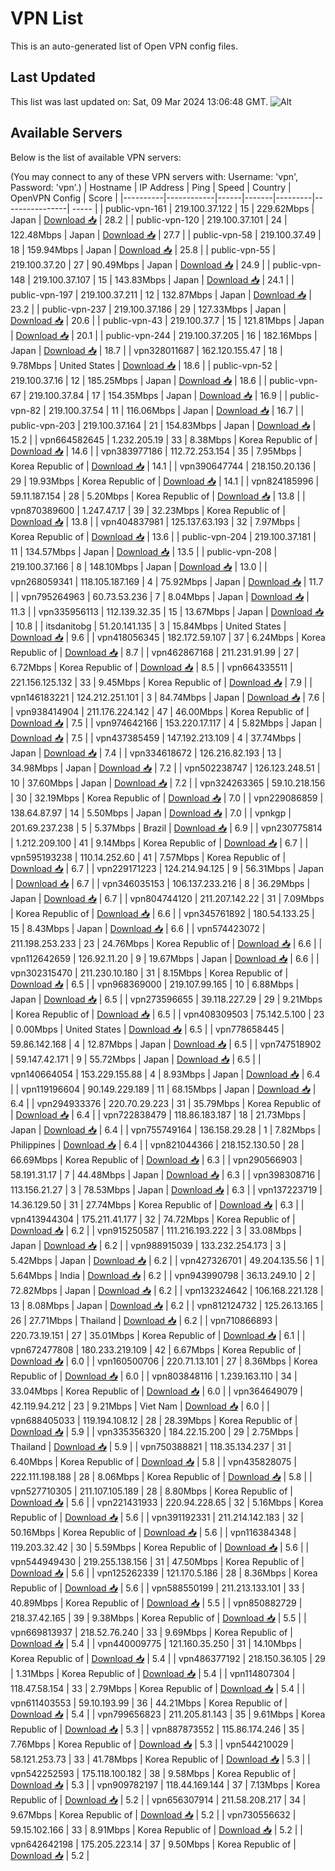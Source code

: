 # VPN List

This is an auto-generated list of Open VPN config files.

## Last Updated

This list was last updated on: Sat, 09 Mar 2024 13:06:48 GMT.
![Alt](https://repobeats.axiom.co/api/embed/186b98318ef1479477931607c1ad7d823f12451f.svg "Repobeats analytics image")

## Available Servers

Below is the list of available VPN servers:

(You may connect to any of these VPN servers with: Username: 'vpn', Password: 'vpn'.)
| Hostname | IP Address | Ping | Speed | Country | OpenVPN Config | Score |
|----------|------------|------|-------|---------|----------------| ----- |
| public-vpn-161 | 219.100.37.122 | 15 | 229.62Mbps | Japan | [Download 📥](./configs/server_0_JP.ovpn) | 28.2 |
| public-vpn-120 | 219.100.37.101 | 24 | 122.48Mbps | Japan | [Download 📥](./configs/server_1_JP.ovpn) | 27.7 |
| public-vpn-58 | 219.100.37.49 | 18 | 159.94Mbps | Japan | [Download 📥](./configs/server_2_JP.ovpn) | 25.8 |
| public-vpn-55 | 219.100.37.20 | 27 | 90.49Mbps | Japan | [Download 📥](./configs/server_3_JP.ovpn) | 24.9 |
| public-vpn-148 | 219.100.37.107 | 15 | 143.83Mbps | Japan | [Download 📥](./configs/server_4_JP.ovpn) | 24.1 |
| public-vpn-197 | 219.100.37.211 | 12 | 132.87Mbps | Japan | [Download 📥](./configs/server_5_JP.ovpn) | 23.2 |
| public-vpn-237 | 219.100.37.186 | 29 | 127.33Mbps | Japan | [Download 📥](./configs/server_6_JP.ovpn) | 20.6 |
| public-vpn-43 | 219.100.37.7 | 15 | 121.81Mbps | Japan | [Download 📥](./configs/server_7_JP.ovpn) | 20.1 |
| public-vpn-244 | 219.100.37.205 | 16 | 182.16Mbps | Japan | [Download 📥](./configs/server_8_JP.ovpn) | 18.7 |
| vpn328011687 | 162.120.155.47 | 18 | 9.78Mbps | United States | [Download 📥](./configs/server_9_US.ovpn) | 18.6 |
| public-vpn-52 | 219.100.37.16 | 12 | 185.25Mbps | Japan | [Download 📥](./configs/server_10_JP.ovpn) | 18.6 |
| public-vpn-67 | 219.100.37.84 | 17 | 154.35Mbps | Japan | [Download 📥](./configs/server_11_JP.ovpn) | 16.9 |
| public-vpn-82 | 219.100.37.54 | 11 | 116.06Mbps | Japan | [Download 📥](./configs/server_12_JP.ovpn) | 16.7 |
| public-vpn-203 | 219.100.37.164 | 21 | 154.83Mbps | Japan | [Download 📥](./configs/server_13_JP.ovpn) | 15.2 |
| vpn664582645 | 1.232.205.19 | 33 | 8.38Mbps | Korea Republic of | [Download 📥](./configs/server_14_KR.ovpn) | 14.6 |
| vpn383977186 | 112.72.253.154 | 35 | 7.95Mbps | Korea Republic of | [Download 📥](./configs/server_15_KR.ovpn) | 14.1 |
| vpn390647744 | 218.150.20.136 | 29 | 19.93Mbps | Korea Republic of | [Download 📥](./configs/server_16_KR.ovpn) | 14.1 |
| vpn824185996 | 59.11.187.154 | 28 | 5.20Mbps | Korea Republic of | [Download 📥](./configs/server_17_KR.ovpn) | 13.8 |
| vpn870389600 | 1.247.47.17 | 39 | 32.23Mbps | Korea Republic of | [Download 📥](./configs/server_18_KR.ovpn) | 13.8 |
| vpn404837981 | 125.137.63.193 | 32 | 7.97Mbps | Korea Republic of | [Download 📥](./configs/server_19_KR.ovpn) | 13.6 |
| public-vpn-204 | 219.100.37.181 | 11 | 134.57Mbps | Japan | [Download 📥](./configs/server_20_JP.ovpn) | 13.5 |
| public-vpn-208 | 219.100.37.166 | 8 | 148.10Mbps | Japan | [Download 📥](./configs/server_21_JP.ovpn) | 13.0 |
| vpn268059341 | 118.105.187.169 | 4 | 75.92Mbps | Japan | [Download 📥](./configs/server_22_JP.ovpn) | 11.7 |
| vpn795264963 | 60.73.53.236 | 7 | 8.04Mbps | Japan | [Download 📥](./configs/server_23_JP.ovpn) | 11.3 |
| vpn335956113 | 112.139.32.35 | 15 | 13.67Mbps | Japan | [Download 📥](./configs/server_24_JP.ovpn) | 10.8 |
| itsdanitobg | 51.20.141.135 | 3 | 15.84Mbps | United States | [Download 📥](./configs/server_25_US.ovpn) | 9.6 |
| vpn418056345 | 182.172.59.107 | 37 | 6.24Mbps | Korea Republic of | [Download 📥](./configs/server_26_KR.ovpn) | 8.7 |
| vpn462867168 | 211.231.91.99 | 27 | 6.72Mbps | Korea Republic of | [Download 📥](./configs/server_27_KR.ovpn) | 8.5 |
| vpn664335511 | 221.156.125.132 | 33 | 9.45Mbps | Korea Republic of | [Download 📥](./configs/server_28_KR.ovpn) | 7.9 |
| vpn146183221 | 124.212.251.101 | 3 | 84.74Mbps | Japan | [Download 📥](./configs/server_29_JP.ovpn) | 7.6 |
| vpn938414904 | 211.176.224.142 | 47 | 46.00Mbps | Korea Republic of | [Download 📥](./configs/server_30_KR.ovpn) | 7.5 |
| vpn974642166 | 153.220.17.117 | 4 | 5.82Mbps | Japan | [Download 📥](./configs/server_31_JP.ovpn) | 7.5 |
| vpn437385459 | 147.192.213.109 | 4 | 37.74Mbps | Japan | [Download 📥](./configs/server_32_JP.ovpn) | 7.4 |
| vpn334618672 | 126.216.82.193 | 13 | 34.98Mbps | Japan | [Download 📥](./configs/server_33_JP.ovpn) | 7.2 |
| vpn502238747 | 126.123.248.51 | 10 | 37.60Mbps | Japan | [Download 📥](./configs/server_34_JP.ovpn) | 7.2 |
| vpn324263365 | 59.10.218.156 | 30 | 32.19Mbps | Korea Republic of | [Download 📥](./configs/server_35_KR.ovpn) | 7.0 |
| vpn229086859 | 138.64.87.97 | 14 | 5.50Mbps | Japan | [Download 📥](./configs/server_36_JP.ovpn) | 7.0 |
| vpnkgp | 201.69.237.238 | 5 | 5.37Mbps | Brazil | [Download 📥](./configs/server_37_BR.ovpn) | 6.9 |
| vpn230775814 | 1.212.209.100 | 41 | 9.14Mbps | Korea Republic of | [Download 📥](./configs/server_38_KR.ovpn) | 6.7 |
| vpn595193238 | 110.14.252.60 | 41 | 7.57Mbps | Korea Republic of | [Download 📥](./configs/server_39_KR.ovpn) | 6.7 |
| vpn229171223 | 124.214.94.125 | 9 | 56.31Mbps | Japan | [Download 📥](./configs/server_40_JP.ovpn) | 6.7 |
| vpn346035153 | 106.137.233.216 | 8 | 36.29Mbps | Japan | [Download 📥](./configs/server_41_JP.ovpn) | 6.7 |
| vpn804744120 | 211.207.142.22 | 31 | 7.09Mbps | Korea Republic of | [Download 📥](./configs/server_42_KR.ovpn) | 6.6 |
| vpn345761892 | 180.54.133.25 | 15 | 8.43Mbps | Japan | [Download 📥](./configs/server_43_JP.ovpn) | 6.6 |
| vpn574423072 | 211.198.253.233 | 23 | 24.76Mbps | Korea Republic of | [Download 📥](./configs/server_44_KR.ovpn) | 6.6 |
| vpn112642659 | 126.92.11.20 | 9 | 19.67Mbps | Japan | [Download 📥](./configs/server_45_JP.ovpn) | 6.6 |
| vpn302315470 | 211.230.10.180 | 31 | 8.15Mbps | Korea Republic of | [Download 📥](./configs/server_46_KR.ovpn) | 6.5 |
| vpn968369000 | 219.107.99.165 | 10 | 6.88Mbps | Japan | [Download 📥](./configs/server_47_JP.ovpn) | 6.5 |
| vpn273596655 | 39.118.227.29 | 29 | 9.21Mbps | Korea Republic of | [Download 📥](./configs/server_48_KR.ovpn) | 6.5 |
| vpn408309503 | 75.142.5.100 | 23 | 0.00Mbps | United States | [Download 📥](./configs/server_49_US.ovpn) | 6.5 |
| vpn778658445 | 59.86.142.168 | 4 | 12.87Mbps | Japan | [Download 📥](./configs/server_50_JP.ovpn) | 6.5 |
| vpn747518902 | 59.147.42.171 | 9 | 55.72Mbps | Japan | [Download 📥](./configs/server_51_JP.ovpn) | 6.5 |
| vpn140664054 | 153.229.155.88 | 4 | 8.93Mbps | Japan | [Download 📥](./configs/server_52_JP.ovpn) | 6.4 |
| vpn119196604 | 90.149.229.189 | 11 | 68.15Mbps | Japan | [Download 📥](./configs/server_53_JP.ovpn) | 6.4 |
| vpn294933376 | 220.70.29.223 | 31 | 35.79Mbps | Korea Republic of | [Download 📥](./configs/server_54_KR.ovpn) | 6.4 |
| vpn722838479 | 118.86.183.187 | 18 | 21.73Mbps | Japan | [Download 📥](./configs/server_55_JP.ovpn) | 6.4 |
| vpn755749164 | 136.158.29.28 | 1 | 7.82Mbps | Philippines | [Download 📥](./configs/server_56_PH.ovpn) | 6.4 |
| vpn821044366 | 218.152.130.50 | 28 | 66.69Mbps | Korea Republic of | [Download 📥](./configs/server_57_KR.ovpn) | 6.3 |
| vpn290566903 | 58.191.31.17 | 7 | 44.48Mbps | Japan | [Download 📥](./configs/server_58_JP.ovpn) | 6.3 |
| vpn398308716 | 113.156.21.27 | 3 | 78.53Mbps | Japan | [Download 📥](./configs/server_59_JP.ovpn) | 6.3 |
| vpn137223719 | 14.36.129.50 | 31 | 27.74Mbps | Korea Republic of | [Download 📥](./configs/server_60_KR.ovpn) | 6.3 |
| vpn413944304 | 175.211.41.177 | 32 | 74.72Mbps | Korea Republic of | [Download 📥](./configs/server_61_KR.ovpn) | 6.2 |
| vpn915250587 | 111.216.193.222 | 3 | 33.08Mbps | Japan | [Download 📥](./configs/server_62_JP.ovpn) | 6.2 |
| vpn988915039 | 133.232.254.173 | 3 | 5.42Mbps | Japan | [Download 📥](./configs/server_63_JP.ovpn) | 6.2 |
| vpn427326701 | 49.204.135.56 | 1 | 5.64Mbps | India | [Download 📥](./configs/server_64_IN.ovpn) | 6.2 |
| vpn943990798 | 36.13.249.10 | 2 | 72.82Mbps | Japan | [Download 📥](./configs/server_65_JP.ovpn) | 6.2 |
| vpn132324642 | 106.168.221.128 | 13 | 8.08Mbps | Japan | [Download 📥](./configs/server_66_JP.ovpn) | 6.2 |
| vpn812124732 | 125.26.13.165 | 26 | 27.71Mbps | Thailand | [Download 📥](./configs/server_67_TH.ovpn) | 6.2 |
| vpn710866893 | 220.73.19.151 | 27 | 35.01Mbps | Korea Republic of | [Download 📥](./configs/server_68_KR.ovpn) | 6.1 |
| vpn672477808 | 180.233.219.109 | 42 | 6.67Mbps | Korea Republic of | [Download 📥](./configs/server_69_KR.ovpn) | 6.0 |
| vpn160500706 | 220.71.13.101 | 27 | 8.36Mbps | Korea Republic of | [Download 📥](./configs/server_70_KR.ovpn) | 6.0 |
| vpn803848116 | 1.239.163.110 | 34 | 33.04Mbps | Korea Republic of | [Download 📥](./configs/server_71_KR.ovpn) | 6.0 |
| vpn364649079 | 42.119.94.212 | 23 | 9.21Mbps | Viet Nam | [Download 📥](./configs/server_72_VN.ovpn) | 6.0 |
| vpn688405033 | 119.194.108.12 | 28 | 28.39Mbps | Korea Republic of | [Download 📥](./configs/server_73_KR.ovpn) | 5.9 |
| vpn335356320 | 184.22.15.200 | 29 | 2.75Mbps | Thailand | [Download 📥](./configs/server_74_TH.ovpn) | 5.9 |
| vpn750388821 | 118.35.134.237 | 31 | 6.40Mbps | Korea Republic of | [Download 📥](./configs/server_75_KR.ovpn) | 5.8 |
| vpn435828075 | 222.111.198.188 | 28 | 8.06Mbps | Korea Republic of | [Download 📥](./configs/server_76_KR.ovpn) | 5.8 |
| vpn527710305 | 211.107.105.189 | 28 | 8.80Mbps | Korea Republic of | [Download 📥](./configs/server_77_KR.ovpn) | 5.6 |
| vpn221431933 | 220.94.228.65 | 32 | 5.16Mbps | Korea Republic of | [Download 📥](./configs/server_78_KR.ovpn) | 5.6 |
| vpn391192331 | 211.214.142.183 | 32 | 50.16Mbps | Korea Republic of | [Download 📥](./configs/server_79_KR.ovpn) | 5.6 |
| vpn116384348 | 119.203.32.42 | 30 | 5.59Mbps | Korea Republic of | [Download 📥](./configs/server_80_KR.ovpn) | 5.6 |
| vpn544949430 | 219.255.138.156 | 31 | 47.50Mbps | Korea Republic of | [Download 📥](./configs/server_81_KR.ovpn) | 5.6 |
| vpn125262339 | 121.170.5.186 | 28 | 8.36Mbps | Korea Republic of | [Download 📥](./configs/server_82_KR.ovpn) | 5.6 |
| vpn588550199 | 211.213.133.101 | 33 | 40.89Mbps | Korea Republic of | [Download 📥](./configs/server_83_KR.ovpn) | 5.5 |
| vpn850882729 | 218.37.42.165 | 39 | 9.38Mbps | Korea Republic of | [Download 📥](./configs/server_84_KR.ovpn) | 5.5 |
| vpn669813937 | 218.52.76.240 | 33 | 9.69Mbps | Korea Republic of | [Download 📥](./configs/server_85_KR.ovpn) | 5.4 |
| vpn440009775 | 121.160.35.250 | 31 | 14.10Mbps | Korea Republic of | [Download 📥](./configs/server_86_KR.ovpn) | 5.4 |
| vpn486377192 | 218.150.36.105 | 29 | 1.31Mbps | Korea Republic of | [Download 📥](./configs/server_87_KR.ovpn) | 5.4 |
| vpn114807304 | 118.47.58.154 | 33 | 2.79Mbps | Korea Republic of | [Download 📥](./configs/server_88_KR.ovpn) | 5.4 |
| vpn611403553 | 59.10.193.99 | 36 | 44.21Mbps | Korea Republic of | [Download 📥](./configs/server_89_KR.ovpn) | 5.4 |
| vpn799656823 | 211.205.81.143 | 35 | 9.61Mbps | Korea Republic of | [Download 📥](./configs/server_90_KR.ovpn) | 5.3 |
| vpn887873552 | 115.86.174.246 | 35 | 7.76Mbps | Korea Republic of | [Download 📥](./configs/server_91_KR.ovpn) | 5.3 |
| vpn544210029 | 58.121.253.73 | 33 | 41.78Mbps | Korea Republic of | [Download 📥](./configs/server_92_KR.ovpn) | 5.3 |
| vpn542252593 | 175.118.100.182 | 38 | 9.58Mbps | Korea Republic of | [Download 📥](./configs/server_93_KR.ovpn) | 5.3 |
| vpn909782197 | 118.44.169.144 | 37 | 7.13Mbps | Korea Republic of | [Download 📥](./configs/server_94_KR.ovpn) | 5.2 |
| vpn656307914 | 211.58.208.217 | 34 | 9.67Mbps | Korea Republic of | [Download 📥](./configs/server_95_KR.ovpn) | 5.2 |
| vpn730556632 | 59.15.102.166 | 33 | 8.91Mbps | Korea Republic of | [Download 📥](./configs/server_96_KR.ovpn) | 5.2 |
| vpn642642198 | 175.205.223.14 | 37 | 9.50Mbps | Korea Republic of | [Download 📥](./configs/server_97_KR.ovpn) | 5.2 |
